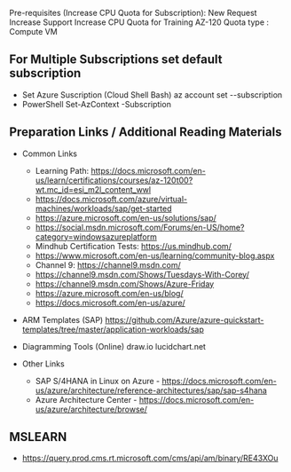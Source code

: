 

Pre-requisites (Increase CPU Quota for Subscription):
  New Request Increase Support
  Increase CPU Quota for Training AZ-120
  Quota type : Compute VM

## For Multiple Subscriptions set default subscription
* Set Azure Suscription (Cloud Shell Bash)
  az account set --subscription <subscription id>
* PowerShell
  Set-AzContext -Subscription <subscription id>
  
## Preparation Links / Additional Reading Materials
* Common Links
  * Learning Path: https://docs.microsoft.com/en-us/learn/certifications/courses/az-120t00?wt.mc_id=esi_m2l_content_wwl
  * https://docs.microsoft.com/azure/virtual-machines/workloads/sap/get-started
  * https://azure.microsoft.com/en-us/solutions/sap/
  * https://social.msdn.microsoft.com/Forums/en-US/home?category=windowsazureplatform
  * Mindhub Certification Tests: https://us.mindhub.com/
  * https://www.microsoft.com/en-us/learning/community-blog.aspx
  * Channel 9: https://channel9.msdn.com/
  * https://channel9.msdn.com/Shows/Tuesdays-With-Corey/
  * https://channel9.msdn.com/Shows/Azure-Friday
  * https://azure.microsoft.com/en-us/blog/
  * https://docs.microsoft.com/en-us/azure/

* ARM Templates (SAP)
  https://github.com/Azure/azure-quickstart-templates/tree/master/application-workloads/sap

* Diagramming Tools (Online)
  draw.io
  lucidchart.net
  
* Other Links
  * SAP S/4HANA in Linux on Azure - https://docs.microsoft.com/en-us/azure/architecture/reference-architectures/sap/sap-s4hana
  * Azure Architecture Center - https://docs.microsoft.com/en-us/azure/architecture/browse/

## MSLEARN
  * https://query.prod.cms.rt.microsoft.com/cms/api/am/binary/RE43XOu

